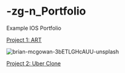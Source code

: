 # -zg-n_Portfolio
Example IOS Portfolio

[Project 1: ART](https://github.com/Ozgun92/ART)

![brian-mcgowan-3bETLGHcAUU-unsplash](https://user-images.githubusercontent.com/31568116/118173276-a6ce5480-b42d-11eb-8907-1fd56e09427f.jpg)

[Project 2: Uber Clone](https://github.com/Ozgun92/Uber-Clone)
